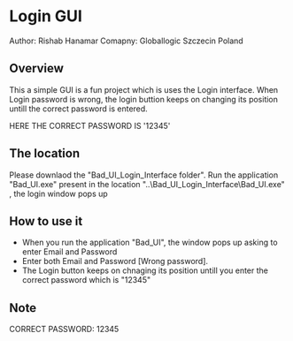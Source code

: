 # Login GUI 

Author:  Rishab Hanamar
Comapny: Globallogic Szczecin Poland

## Overview

This a simple GUI is a fun project which is uses the Login interface. When Login password is wrong, the login buttion keeps on changing its position untill the correct password is entered.

HERE THE CORRECT PASSWORD IS '12345'
  
## The location

Please downlaod the "Bad_UI_Login_Interface folder". Run the application "Bad_UI.exe" present in the location "..\Bad_UI_Login_Interface\Bad_UI.exe" , the login window pops up

## How to use it

* When you run the application "Bad_UI", the window pops up asking to enter Email and Password
* Enter both Email and Password [Wrong password]. 
* The Login button keeps on chnaging its position untill you enter the correct password which is "12345"

## Note

CORRECT PASSWORD: 12345